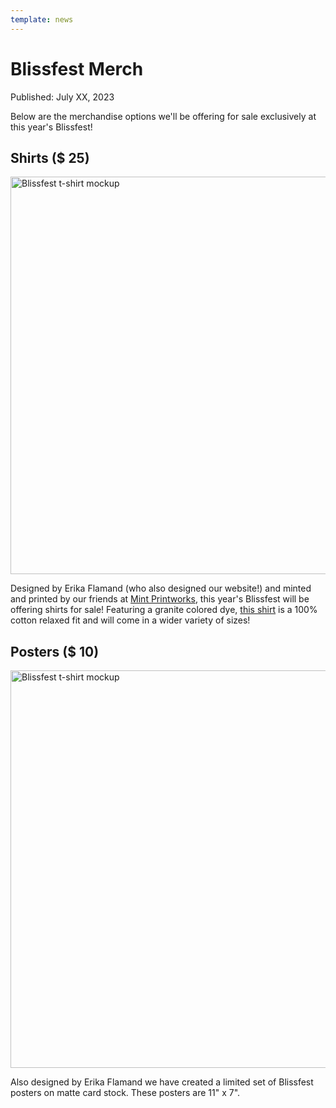 ```yaml
---
template: news
---
```


# Blissfest Merch

<span class="publish-date">Published: July XX, 2023</span>

Below are the merchandise options we'll be offering for sale exclusively at this year's Blissfest!

## Shirts ($ 25)

<img
  src="/assets/images/merch/blissfest-shirt-cross-section.png"
  width="1302"
  height="636"
  alt="Blissfest t-shirt mockup"
/>

Designed by Erika Flamand (who also designed our website!) and minted and printed by our friends at [Mint Printworks](https://mintprintworks.com), this year's Blissfest will be offering shirts for sale!  Featuring a granite colored dye, [this shirt](https://www.ssactivewear.com/p/comfort_colors/1717) is a 100% cotton relaxed fit and will come in a wider variety of sizes!

## Posters ($ 10)

<img
  src="/assets/images/merch/blissfest-poster-photo.png"
  width="1302"
  height="636"
  alt="Blissfest t-shirt mockup"
/>

Also designed by Erika Flamand we have created a limited set of Blissfest posters on matte card stock.  These posters are 11" x 7".